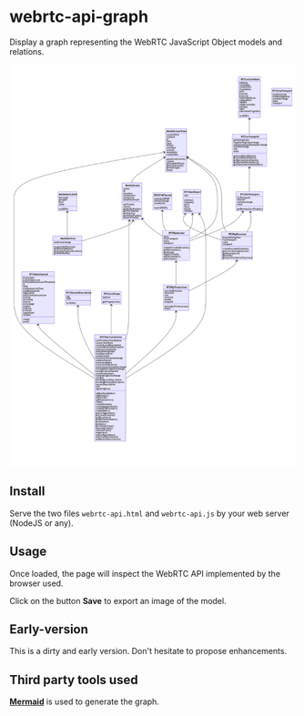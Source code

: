 # webrtc-api-graph
Display a graph representing the WebRTC JavaScript Object models and relations.

![Model](./webrtc_model_Chrome-v90.png "logo")

## Install

Serve the two files `webrtc-api.html` and `webrtc-api.js` by your web server (NodeJS or any).

## Usage

Once loaded, the page will inspect the WebRTC API implemented by the browser used.

Click on the button **Save** to export an image of the model.

## Early-version

This is a dirty and early version. Don't hesitate to propose enhancements.

## Third party tools used

[**Mermaid**](https://mermaid-js.github.io/mermaid/#/) is used to generate the graph.